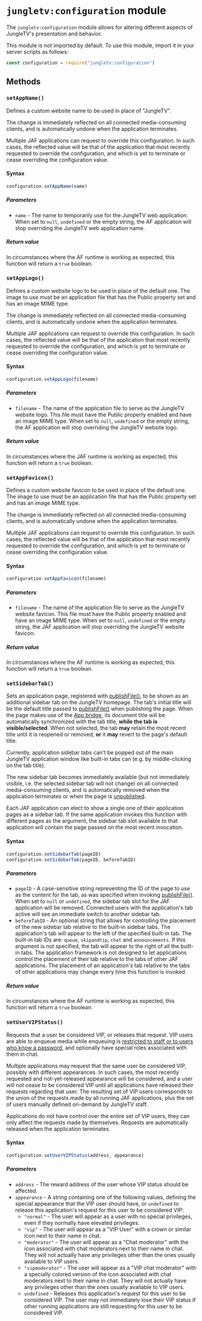 # `jungletv:configuration` module

The `jungletv:configuration` module allows for altering different aspects of JungleTV's presentation and behavior.

This module is not imported by default. To use this module, import it in your server scripts as follows:

```js
const configuration = require("jungletv:configuration")
```

## Methods

### `setAppName()`

Defines a custom website name to be used in place of "JungleTV".

The change is immediately reflected on all connected media-consuming clients, and is automatically undone when the application terminates.

Multiple JAF applications can request to override this configuration.
In such cases, the reflected value will be that of the application that most recently requested to override the configuration, and which is yet to terminate or cease overriding the configuration value.

#### Syntax

```js
configuration.setAppName(name)
```

##### Parameters

- `name` - The name to temporarily use for the JungleTV web application.
  When set to `null`, `undefined` or the empty string, the AF application will stop overriding the JungleTV web application name.

##### Return value

In circumstances where the AF runtime is working as expected, this function will return a `true` boolean.

### `setAppLogo()`

Defines a custom website logo to be used in place of the default one.
The image to use must be an application file that has the Public property set and has an image MIME type.

The change is immediately reflected on all connected media-consuming clients, and is automatically undone when the application terminates.

Multiple JAF applications can request to override this configuration.
In such cases, the reflected value will be that of the application that most recently requested to override the configuration, and which is yet to terminate or cease overriding the configuration value.

#### Syntax

```js
configuration.setAppLogo(filename)
```

##### Parameters

- `filename` - The name of the application file to serve as the JungleTV website logo.
  This file must have the Public property enabled and have an image MIME type.
  When set to `null`, `undefined` or the empty string, the AF application will stop overriding the JungleTV website logo.

##### Return value

In circumstances where the JAF runtime is working as expected, this function will return a `true` boolean.

### `setAppFavicon()`

Defines a custom website favicon to be used in place of the default one.
The image to use must be an application file that has the Public property set and has an image MIME type.

The change is immediately reflected on all connected media-consuming clients, and is automatically undone when the application terminates.

Multiple JAF applications can request to override this configuration.
In such cases, the reflected value will be that of the application that most recently requested to override the configuration, and which is yet to terminate or cease overriding the configuration value.

#### Syntax

```js
configuration.setAppFavicon(filename)
```

##### Parameters

- `filename` - The name of the application file to serve as the JungleTV website favicon.
  This file must have the Public property enabled and have an image MIME type.
  When set to `null`, `undefined` or the empty string, the JAF application will stop overriding the JungleTV website favicon.

##### Return value

In circumstances where the AF runtime is working as expected, this function will return a `true` boolean.

### `setSidebarTab()`

Sets an application page, registered with [publishFile()](./jungletv_pages.md#publishfile), to be shown as an additional sidebar tab on the JungleTV homepage.
The tab's initial title will be the default title passed to [publishFile()](./jungletv_pages.md#publishfile) when publishing the page.
When the page makes use of the [App bridge](/reference/appbridge/), its document title will be automatically synchronized with the tab title, **while the tab is visible/selected**.
When not selected, the tab **may** retain the most recent title until it is reopened or removed, **or** it **may** revert to the page's default title.

Currently, application sidebar tabs can't be popped out of the main JungleTV application window like built-in tabs can (e.g. by middle-clicking on the tab title).

The new sidebar tab becomes immediately available (but not immediately visible, i.e. the selected sidebar tab will not change) on all connected media-consuming clients, and is automatically removed when the application terminates or when the page is [unpublished](./jungletv_pages.md#unpublish).

Each JAF application can elect to show a single one of their application pages as a sidebar tab.
If the same application invokes this function with different pages as the argument, the sidebar tab slot available to that application will contain the page passed on the most recent invocation.

#### Syntax

```js
configuration.setSidebarTab(pageID)
configuration.setSidebarTab(pageID, beforeTabID)
```

##### Parameters

- `pageID` - A case-sensitive string representing the ID of the page to use as the content for the tab, as was specified when invoking [publishFile()](./jungletv_pages.md#publishfile).
  When set to `null` or `undefined`, the sidebar tab slot for the JAF application will be removed.
  Connected users with the application's tab active will see an immediate switch to another sidebar tab.
- `beforeTabID` - An optional string that allows for controlling the placement of the new sidebar tab relative to the built-in sidebar tabs.
  The application's tab will appear to the left of the specified built-in tab. The built-in tab IDs are: `queue`, `skipandtip`, `chat` and `announcements`.
  If this argument is not specified, the tab will appear to the right of all the built-in tabs.
  The application framework is not designed to let applications control the placement of their tab relative to the tabs of other JAF applications.
  The placement of an application's tab relative to the tabs of other applications may change every time this function is invoked.

##### Return value

In circumstances where the AF runtime is working as expected, this function will return a `true` boolean.

### `setUserVIPStatus()`

Requests that a user be considered VIP, or releases that request.
VIP users are able to enqueue media while enqueuing is [restricted to staff or to users who know a password](./jungletv_queue.md#enqueuingpermission), and optionally have special roles associated with them in chat.

Multiple applications may request that the same user be considered VIP, possibly with different appearances.
In such cases, the most recently requested and not-yet-released appearance will be considered, and a user will not cease to be considered VIP until all applications have released their requests regarding that user.
The resulting set of VIP users corresponds to the union of the requests made by all running JAF applications, plus the set of users manually defined on-demand by JungleTV staff.

Applications do not have control over the entire set of VIP users, they can only affect the requests made by themselves.
Requests are automatically released when the application terminates.

#### Syntax

```js
configuration.setUserVIPStatus(address, appearance)
```

##### Parameters

- `address` - The reward address of the user whose VIP status should be affected.
- `appearance` - A string containing one of the following values, defining the special appearance that the VIP user should have, or `undefined` to release this application's request for this user to be considered VIP:
  - `"normal"` - The user will appear as a user with no special privileges, even if they normally have elevated privileges.
  - `"vip"` - The user will appear as a "VIP User" with a crown or similar icon next to their name in chat.
  - `"moderator"` - The user will appear as a "Chat moderator" with the icon associated with chat moderators next to their name in chat.
    They will not actually have any privileges other than the ones usually available to VIP users.
  - `"vipmoderator"` - The user will appear as a "VIP chat moderator" with a specially colored version of the icon associated with chat moderators next to their name in chat.
    They will not actually have any privileges other than the ones usually available to VIP users.
  - `undefined` - Releases this application's request for this user to be considered VIP.
    The user may not immediately lose their VIP status if other running applications are still requesting for this user to be considered VIP.
